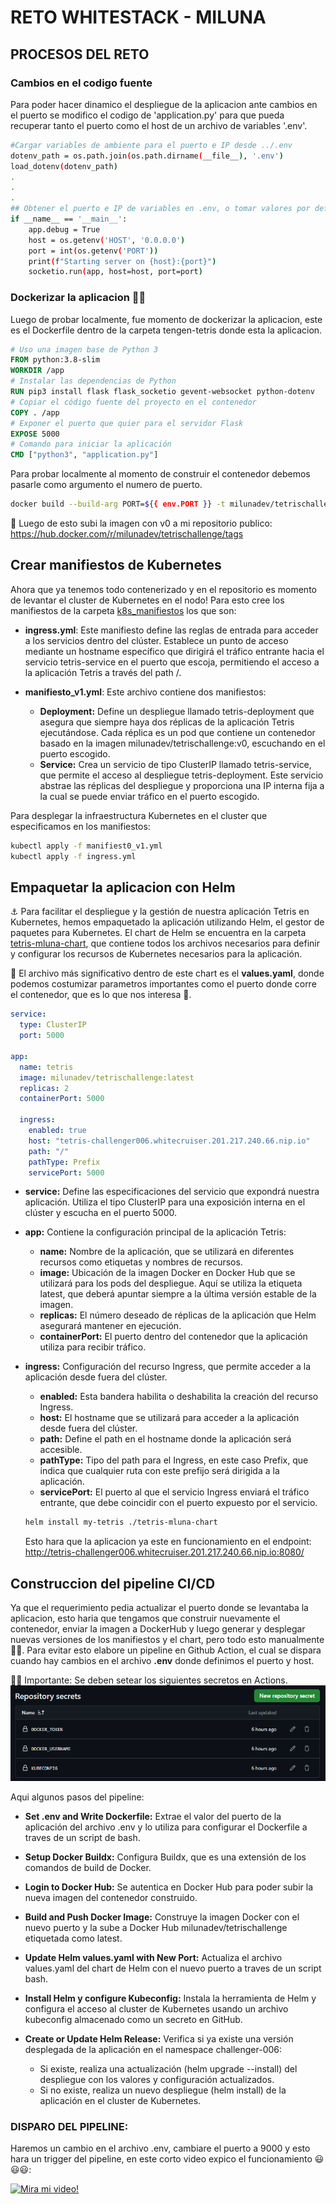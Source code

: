 # RETO WHITESTACK - MILUNA


## PROCESOS DEL RETO
### Cambios en el codigo fuente
Para poder hacer dinamico el despliegue de la aplicacion ante cambios en el puerto se modifico el codigo de 'application.py' para que pueda recuperar tanto el puerto como el host de un archivo de variables '.env'.
```bash
#Cargar variables de ambiente para el puerto e IP desde ../.env
dotenv_path = os.path.join(os.path.dirname(__file__), '.env')
load_dotenv(dotenv_path)
.
.
.
## Obtener el puerto e IP de variables en .env, o tomar valores por defecto.
if __name__ == '__main__':
    app.debug = True
    host = os.getenv('HOST', '0.0.0.0')   
    port = int(os.getenv('PORT'))
    print(f"Starting server on {host}:{port}")
    socketio.run(app, host=host, port=port)
```
### Dockerizar la aplicacion 🐋🐋
Luego de probar localmente, fue momento de dockerizar la aplicacion, este es el Dockerfile dentro de la carpeta tengen-tetris donde esta la aplicacion.

```dockerfile
# Uso una imagen base de Python 3
FROM python:3.8-slim
WORKDIR /app
# Instalar las dependencias de Python
RUN pip3 install flask flask_socketio gevent-websocket python-dotenv
# Copiar el código fuente del proyecto en el contenedor
COPY . /app
# Exponer el puerto que quier para el servidor Flask
EXPOSE 5000
# Comando para iniciar la aplicación
CMD ["python3", "application.py"]
```

Para probar localmente al momento de construir el contenedor debemos pasarle como argumento el numero de puerto.
```bash
docker build --build-arg PORT=${{ env.PORT }} -t milunadev/tetrischallenge:latest
```
🐋 Luego de esto subi la imagen con v0 a mi repositorio publico: 
https://hub.docker.com/r/milunadev/tetrischallenge/tags


## Crear manifiestos de Kubernetes

Ahora que ya tenemos todo contenerizado y en el repositorio es momento de levantar el cluster de Kubernetes en el nodo!
Para esto cree los manifiestos de la carpeta [k8s_manifiestos](./k8s_manifiestos/) los que son:

- **ingress.yml**:  Este manifiesto define las reglas de entrada para acceder a los servicios dentro del clúster. Establece un punto de acceso mediante un hostname específico que dirigirá el tráfico entrante hacia el servicio tetris-service en el puerto que escoja, permitiendo el acceso a la aplicación Tetris a través del path /.

- **manifiesto_v1.yml**: Este archivo contiene dos manifiestos:
    - **Deployment:** Define un despliegue llamado tetris-deployment que asegura que siempre haya dos réplicas de la aplicación Tetris ejecutándose. Cada réplica es un pod que contiene un contenedor basado en la imagen milunadev/tetrischallenge:v0, escuchando en el puerto escogido.
    - **Service:** Crea un servicio de tipo ClusterIP llamado tetris-service, que permite el acceso al despliegue tetris-deployment. Este servicio abstrae las réplicas del despliegue y proporciona una IP interna fija a la cual se puede enviar tráfico en el puerto escogido.

Para desplegar la infraestructura Kubernetes en el cluster que especificamos en los manifiestos:

```bash
kubectl apply -f manifiest0_v1.yml
kubectl apply -f ingress.yml
```


## Empaquetar la aplicacion con Helm

⚓ Para facilitar el despliegue y la gestión de nuestra aplicación Tetris en Kubernetes, hemos empaquetado la aplicación utilizando Helm, el gestor de paquetes para Kubernetes. El chart de Helm se encuentra en la carpeta [tetris-mluna-chart](./tetris-mluna-chart/), que contiene todos los archivos necesarios para definir y configurar los recursos de Kubernetes necesarios para la aplicación.

👀 El archivo más significativo dentro de este chart es el **values.yaml**, donde podemos costumizar parametros importantes como el puerto donde corre el contenedor, que es lo que nos interesa 👀.

```yaml
service:
  type: ClusterIP
  port: 5000

app:
  name: tetris
  image: milunadev/tetrischallenge:latest
  replicas: 2
  containerPort: 5000

  ingress:
    enabled: true
    host: "tetris-challenger006.whitecruiser.201.217.240.66.nip.io"
    path: "/"
    pathType: Prefix
    servicePort: 5000
```

- **service:** Define las especificaciones del servicio que expondrá nuestra aplicación. Utiliza el tipo ClusterIP para una exposición interna en el clúster y escucha en el puerto 5000.
- **app:** Contiene la configuración principal de la aplicación Tetris:
    - **name:** Nombre de la aplicación, que se utilizará en diferentes recursos como etiquetas y nombres de recursos.
    - **image:** Ubicación de la imagen Docker en Docker Hub que se utilizará para los pods del despliegue. Aquí se utiliza la etiqueta latest, que deberá apuntar siempre a la última versión estable de la imagen.
    - **replicas:** El número deseado de réplicas de la aplicación que Helm asegurará mantener en ejecución.
    - **containerPort:** El puerto dentro del contenedor que la aplicación utiliza para recibir tráfico.
- **ingress:** Configuración del recurso Ingress, que permite acceder a la aplicación desde fuera del clúster.
    - **enabled:** Esta bandera habilita o deshabilita la creación del recurso Ingress.
    - **host:** El hostname que se utilizará para acceder a la aplicación desde fuera del clúster.
    - **path:** Define el path en el hostname donde la aplicación será accesible.
    - **pathType:** Tipo del path para el Ingress, en este caso Prefix, que indica que cualquier ruta con este prefijo será dirigida a la aplicación.
    - **servicePort:** El puerto al que el servicio Ingress enviará el tráfico entrante, que debe coincidir con el puerto expuesto por el servicio.

    ```bash
    helm install my-tetris ./tetris-mluna-chart
    ```

    Esto hara que la aplicacion ya este en funcionamiento en el endpoint: http://tetris-challenger006.whitecruiser.201.217.240.66.nip.io:8080/

## Construccion del pipeline CI/CD 

Ya que el requerimiento pedia actualizar el puerto donde se levantaba la aplicacion, esto haria que tengamos que construir nuevamente el contenedor, enviar la imagen a DockerHub y luego generar y desplegar nuevas versiones de los manifiestos y el chart, pero todo esto manualmente 🫱🫱.
Para evitar esto elabore un pipeline en Github Action, el cual se dispara cuando hay cambios en el archivo **.env** donde definimos el puerto y host.

📌📌 Importante: Se deben setear los siguientes secretos en Actions.
![Alt text](image.png)

Aqui algunos pasos del pipeline:
- **Set .env and Write Dockerfile:** Extrae el valor del puerto de la aplicación del archivo .env y lo utiliza para configurar el Dockerfile a traves de un script de bash.

- **Setup Docker Buildx:** Configura Buildx, que es una extensión de los comandos de build de Docker.

- **Login to Docker Hub:** Se autentica en Docker Hub para poder subir la nueva imagen del contenedor construido.

- **Build and Push Docker Image:** Construye la imagen Docker con el nuevo puerto y la sube a Docker Hub milunadev/tetrischallenge etiquetada como latest.

- **Update Helm values.yaml with New Port:** Actualiza el archivo values.yaml del chart de Helm con el nuevo puerto a traves de un script bash.

- **Install Helm y configure Kubeconfig:**  Instala la herramienta de Helm y configura el acceso al cluster de Kubernetes usando un archivo kubeconfig almacenado como un secreto en GitHub.

- **Create or Update Helm Release:** Verifica si ya existe una versión desplegada de la aplicación en el namespace challenger-006:
    - Si existe, realiza una actualización (helm upgrade --install) del despliegue con los valores y configuración actualizados.
    - Si no existe, realiza un nuevo despliegue (helm install) de la aplicación en el cluster de Kubernetes.

### DISPARO DEL PIPELINE:
Haremos un cambio en el archivo .env, cambiare el puerto a 9000 y esto hara un trigger del pipeline, en este corto video expico el funcionamiento 😃😃😃:

[![Mira mi video!](https://img.youtube.com/vi/oGvC_9nYjyM/0.jpg)](https://youtu.be/oGvC_9nYjyM)
